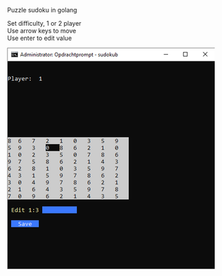 Puzzle sudoku in golang

Set difficulty, 1 or 2 player<br>
Use arrow keys to move <br>
Use enter to edit value

<img src="https://raw.githubusercontent.com/brenrecorder/puzzlesudoku/main/sudoku.png"></img>

